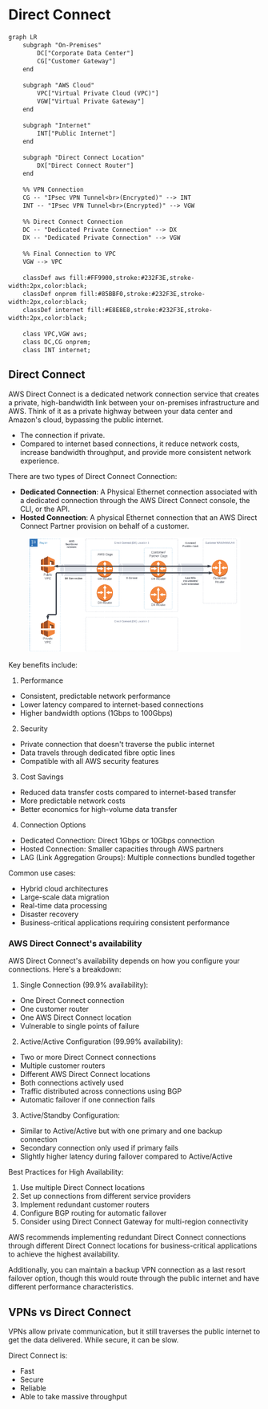 # Direct Connect



```mermaid
graph LR
    subgraph "On-Premises"
        DC["Corporate Data Center"]
        CG["Customer Gateway"]
    end

    subgraph "AWS Cloud"
        VPC["Virtual Private Cloud (VPC)"]
        VGW["Virtual Private Gateway"]
    end

    subgraph "Internet"
        INT["Public Internet"]
    end
    
    subgraph "Direct Connect Location"
        DX["Direct Connect Router"]
    end

    %% VPN Connection
    CG -- "IPsec VPN Tunnel<br>(Encrypted)" --> INT
    INT -- "IPsec VPN Tunnel<br>(Encrypted)" --> VGW
    
    %% Direct Connect Connection
    DC -- "Dedicated Private Connection" --> DX
    DX -- "Dedicated Private Connection" --> VGW
    
    %% Final Connection to VPC
    VGW --> VPC

    classDef aws fill:#FF9900,stroke:#232F3E,stroke-width:2px,color:black;
    classDef onprem fill:#85BBF0,stroke:#232F3E,stroke-width:2px,color:black;
    classDef internet fill:#E8E8E8,stroke:#232F3E,stroke-width:2px,color:black;
    
    class VPC,VGW aws;
    class DC,CG onprem;
    class INT internet;
```

## Direct Connect

AWS Direct Connect is a dedicated network connection service that creates a private, high-bandwidth link between your on-premises infrastructure and AWS. Think of it as a private highway between your data center and Amazon's cloud, bypassing the public internet.

* The connection if private.
* Compared to internet based connections, it reduce network costs, increase bandwidth throughput, and provide more consistent network experience.

There are two types of Direct Connect Connection:

* **Dedicated Connection**: A Physical Ethernet connection associated with a dedicated connection through the AWS Direct Connect console, the CLI, or the API.
* **Hosted Connection**: A physical Ethernet connection that an AWS Direct Connect Partner provision on behalf of a customer.&#x20;

<figure><img src="../../../../.gitbook/assets/image (25) (1) (1) (1) (1).png" alt=""><figcaption></figcaption></figure>



Key benefits include:

1. Performance

* Consistent, predictable network performance
* Lower latency compared to internet-based connections
* Higher bandwidth options (1Gbps to 100Gbps)

2. Security

* Private connection that doesn't traverse the public internet
* Data travels through dedicated fibre optic lines
* Compatible with all AWS security features

3. Cost Savings

* Reduced data transfer costs compared to internet-based transfer
* More predictable network costs
* Better economics for high-volume data transfer

4. Connection Options

* Dedicated Connection: Direct 1Gbps or 10Gbps connection
* Hosted Connection: Smaller capacities through AWS partners
* LAG (Link Aggregation Groups): Multiple connections bundled together

Common use cases:

* Hybrid cloud architectures
* Large-scale data migration
* Real-time data processing
* Disaster recovery
* Business-critical applications requiring consistent performance

### AWS Direct Connect's availability

AWS Direct Connect's availability depends on how you configure your connections. Here's a breakdown:

1. Single Connection (99.9% availability):

* One Direct Connect connection
* One customer router
* One AWS Direct Connect location
* Vulnerable to single points of failure

2. Active/Active Configuration (99.99% availability):

* Two or more Direct Connect connections
* Multiple customer routers
* Different AWS Direct Connect locations
* Both connections actively used
* Traffic distributed across connections using BGP
* Automatic failover if one connection fails

3. Active/Standby Configuration:

* Similar to Active/Active but with one primary and one backup connection
* Secondary connection only used if primary fails
* Slightly higher latency during failover compared to Active/Active

Best Practices for High Availability:

1. Use multiple Direct Connect locations
2. Set up connections from different service providers
3. Implement redundant customer routers
4. Configure BGP routing for automatic failover
5. Consider using Direct Connect Gateway for multi-region connectivity

AWS recommends implementing redundant Direct Connect connections through different Direct Connect locations for business-critical applications to achieve the highest availability.

Additionally, you can maintain a backup VPN connection as a last resort failover option, though this would route through the public internet and have different performance characteristics.





## VPNs vs Direct Connect

VPNs allow private communication, but it still traverses the public internet to get the data delivered. While secure, it can be slow.

Direct Connect is:

* Fast
* Secure
* Reliable
* Able to take massive throughput
